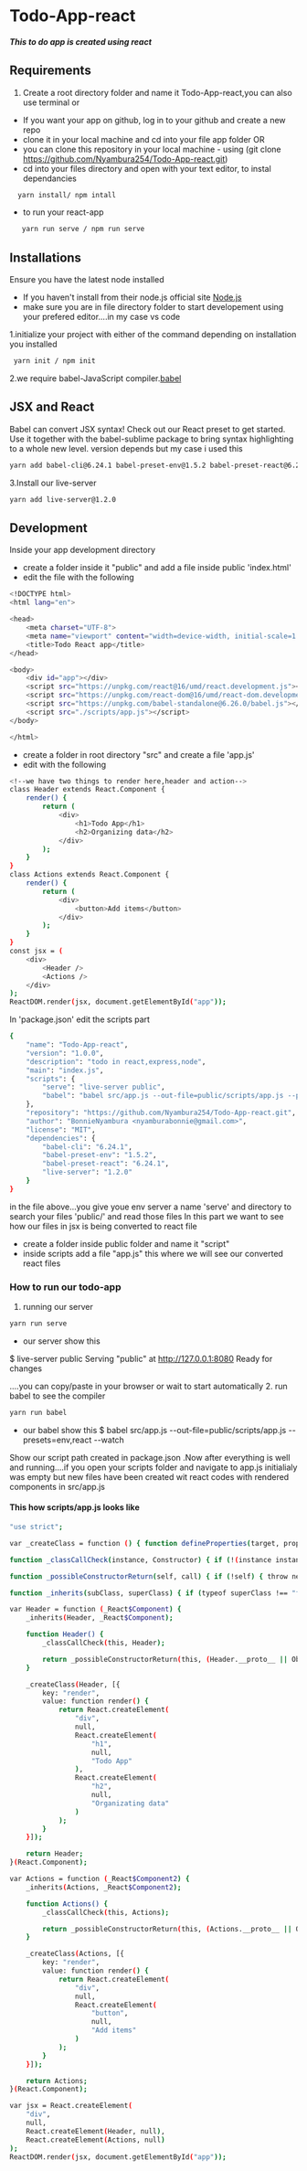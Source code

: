 # Todo-App-react
##### This to do app is created using react 
## Requirements
1. Create a root directory folder and name it Todo-App-react,you can also use terminal
or
- If you want your app on github, log in to your github and create a new repo
- clone it in your local machine and cd into your file app folder
OR
- you can clone this repository in your local machine - using (git clone https://github.com/Nyambura254/Todo-App-react.git)
- cd into your files directory and open with your text editor, to instal dependancies
``` sh
  yarn install/ npm intall
```
- to run your react-app
``` sh 
   yarn run serve / npm run serve
```


## Installations
Ensure you have the latest node installed 
- If you haven't install from their node.js official site [Node.js](https://nodejs.org/) 
- make sure you are in file directory folder to start developement using your prefered editor....in my case vs code

1.initialize your project with either of the command depending on installation you installed
``` sh
 yarn init / npm init
```
2.we require babel-JavaScript compiler.[babel](https://babeljs.io/)
## JSX and React
Babel can convert JSX syntax! Check out our React preset to get started. Use it together with the babel-sublime package to bring syntax highlighting to a whole new level. version depends but my case i used this
``` sh
yarn add babel-cli@6.24.1 babel-preset-env@1.5.2 babel-preset-react@6.24.1
``` 
3.Install our live-server
``` sh
yarn add live-server@1.2.0
```
## Development
Inside your app development directory
- create a folder inside it "public" and add a file inside public 'index.html'
- edit the file with the following
``` sh
<!DOCTYPE html>
<html lang="en">

<head>
    <meta charset="UTF-8">
    <meta name="viewport" content="width=device-width, initial-scale=1.0">
    <title>Todo React app</title>
</head>

<body>
    <div id="app"></div>
    <script src="https://unpkg.com/react@16/umd/react.development.js"></script>
    <script src="https://unpkg.com/react-dom@16/umd/react-dom.development.js"></script>
    <script src="https://unpkg.com/babel-standalone@6.26.0/babel.js"></script>
    <script src="./scripts/app.js"></script>
</body>

</html>
```
- create a folder in root directory "src" and create a file 'app.js'
- edit with the following
``` sh
<!--we have two things to render here,header and action-->
class Header extends React.Component {
    render() {
        return (
            <div>
                <h1>Todo App</h1>
                <h2>Organizing data</h2>
            </div>
        );
    }
}
class Actions extends React.Component {
    render() {
        return (
            <div>
                <button>Add items</button>
            </div>
        );
    }
}
const jsx = (
    <div>
        <Header />
        <Actions />
    </div>
);
ReactDOM.render(jsx, document.getElementById("app"));
```
In 'package.json' edit the scripts part
``` sh
{
    "name": "Todo-App-react",
    "version": "1.0.0",
    "description": "todo in react,express,node",
    "main": "index.js",
    "scripts": {
        "serve": "live-server public",
        "babel": "babel src/app.js --out-file=public/scripts/app.js --presets=env,react --watch "
    },
    "repository": "https://github.com/Nyambura254/Todo-App-react.git",
    "author": "BonnieNyambura <nyamburabonnie@gmail.com>",
    "license": "MIT",
    "dependencies": {
        "babel-cli": "6.24.1",
        "babel-preset-env": "1.5.2",
        "babel-preset-react": "6.24.1",
        "live-server": "1.2.0"
    }
}
```
in the file above...you give youe env server a name 'serve' and directory to search your files 'public/' and read those files
In this part we want to see how our files in jsx is being converted to react file
- create a folder inside public folder and name it "script"
- inside scripts add a file "app.js" this where we will see our converted react files 
### How to run our todo-app
1. running our server
``` sh
yarn run serve
```
- our server show this

$ live-server public
Serving "public" at http://127.0.0.1:8080
Ready for changes

....you can copy/paste in your browser or wait to start automatically
2. run babel to see the compiler
``` sh
yarn run babel
```
- our babel show this
$ babel src/app.js --out-file=public/scripts/app.js --presets=env,react --watch 

Show our script path created in package.json
.Now after everything is well and running....if you open your scripts folder and navigate to app.js initialialy was empty but new files have been created wit react codes with rendered components in src/app.js
#### This how scripts/app.js looks like
``` sh
"use strict";

var _createClass = function () { function defineProperties(target, props) { for (var i = 0; i < props.length; i++) { var descriptor = props[i]; descriptor.enumerable = descriptor.enumerable || false; descriptor.configurable = true; if ("value" in descriptor) descriptor.writable = true; Object.defineProperty(target, descriptor.key, descriptor); } } return function (Constructor, protoProps, staticProps) { if (protoProps) defineProperties(Constructor.prototype, protoProps); if (staticProps) defineProperties(Constructor, staticProps); return Constructor; }; }();

function _classCallCheck(instance, Constructor) { if (!(instance instanceof Constructor)) { throw new TypeError("Cannot call a class as a function"); } }

function _possibleConstructorReturn(self, call) { if (!self) { throw new ReferenceError("this hasn't been initialised - super() hasn't been called"); } return call && (typeof call === "object" || typeof call === "function") ? call : self; }

function _inherits(subClass, superClass) { if (typeof superClass !== "function" && superClass !== null) { throw new TypeError("Super expression must either be null or a function, not " + typeof superClass); } subClass.prototype = Object.create(superClass && superClass.prototype, { constructor: { value: subClass, enumerable: false, writable: true, configurable: true } }); if (superClass) Object.setPrototypeOf ? Object.setPrototypeOf(subClass, superClass) : subClass.__proto__ = superClass; }

var Header = function (_React$Component) {
    _inherits(Header, _React$Component);

    function Header() {
        _classCallCheck(this, Header);

        return _possibleConstructorReturn(this, (Header.__proto__ || Object.getPrototypeOf(Header)).apply(this, arguments));
    }

    _createClass(Header, [{
        key: "render",
        value: function render() {
            return React.createElement(
                "div",
                null,
                React.createElement(
                    "h1",
                    null,
                    "Todo App"
                ),
                React.createElement(
                    "h2",
                    null,
                    "Organizating data"
                )
            );
        }
    }]);

    return Header;
}(React.Component);

var Actions = function (_React$Component2) {
    _inherits(Actions, _React$Component2);

    function Actions() {
        _classCallCheck(this, Actions);

        return _possibleConstructorReturn(this, (Actions.__proto__ || Object.getPrototypeOf(Actions)).apply(this, arguments));
    }

    _createClass(Actions, [{
        key: "render",
        value: function render() {
            return React.createElement(
                "div",
                null,
                React.createElement(
                    "button",
                    null,
                    "Add items"
                )
            );
        }
    }]);

    return Actions;
}(React.Component);

var jsx = React.createElement(
    "div",
    null,
    React.createElement(Header, null),
    React.createElement(Actions, null)
);
ReactDOM.render(jsx, document.getElementById("app"));
```











